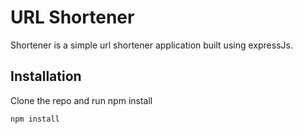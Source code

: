 # URL Shortener

Shortener is a simple url shortener application built using expressJs.

## Installation

Clone the repo and run npm install

```bash
npm install
```

